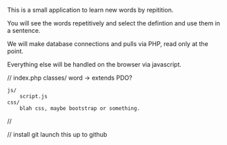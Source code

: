 This is a small application to learn new words by repitition.

You will see the words repetitively and select the defintion and use them in a sentence.

We will make database connections and pulls via PHP, read only at the point.

Everything else will be handled on the browser via javascript.

// 
	index.php
	classes/
		word -> extends PDO?

	js/
		script.js
	css/
		blah css, maybe bootstrap or something.
//

// install git
	launch this up to github

	